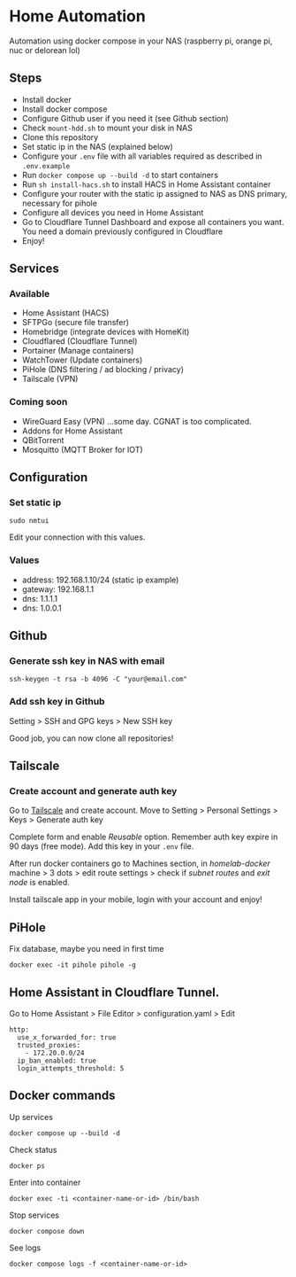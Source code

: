 # Home Automation

Automation using docker compose in your NAS (raspberry pi, orange pi, nuc or delorean lol)

##  Steps

- Install docker
- Install docker compose
- Configure Github user if you need it (see Github section)
- Check `mount-hdd.sh` to mount your disk in NAS
- Clone this repository
- Set static ip in the NAS (explained below)
- Configure your `.env` file with all variables required as described in `.env.example`
- Run ` docker compose up --build -d ` to start containers
- Run `sh install-hacs.sh` to install HACS in Home Assistant container
- Configure your router with the static ip assigned to NAS as DNS primary, necessary for pihole
- Configure all devices you need in Home Assistant
- Go to Cloudflare Tunnel Dashboard and expose all containers you want. You need a domain previously configured in  Cloudflare
- Enjoy!

## Services

### Available

- Home Assistant (HACS)
- SFTPGo (secure file transfer)
- Homebridge (integrate devices with HomeKit)
- Cloudflared (Cloudflare Tunnel)
- Portainer (Manage containers)
- WatchTower (Update containers)
- PiHole (DNS filtering / ad blocking / privacy)
- Tailscale (VPN)

### Coming soon

- WireGuard Easy (VPN) ...some day. CGNAT is too complicated.
- Addons for Home Assistant
- QBitTorrent
- Mosquitto (MQTT Broker for IOT)

## Configuration

### Set static ip

```
sudo nmtui
```

Edit your connection with this values.

### Values

- address: 192.168.1.10/24 (static ip example)
- gateway: 192.168.1.1
- dns: 1.1.1.1
- dns: 1.0.0.1

## Github

### Generate ssh key in NAS with email

```
ssh-keygen -t rsa -b 4096 -C "your@email.com"
```

### Add ssh key in Github

Setting > SSH and GPG keys > New SSH key

Good job, you can now clone all repositories!

## Tailscale

### Create account and generate auth key

Go to [Tailscale](https://tailscale.com/) and create account.
Move to Setting > Personal Settings > Keys > Generate auth key

Complete form and enable _Reusable_ option. Remember auth key expire in 90 days (free mode). Add this key in your `.env` file.

After run docker containers go to Machines section, in *homelab-docker* machine > 3 dots > edit route settings > check if _subnet routes_ and _exit node_ is enabled.

Install tailscale app in your mobile, login with your account and enjoy!

## PiHole
Fix database, maybe you need in first time
```
docker exec -it pihole pihole -g
```

## Home Assistant in Cloudflare Tunnel.
Go to Home Assistant > File Editor > configuration.yaml > Edit
```
http:
  use_x_forwarded_for: true
  trusted_proxies:
    - 172.20.0.0/24
  ip_ban_enabled: true
  login_attempts_threshold: 5
```

## Docker commands

Up services

```
docker compose up --build -d
```

Check status

```
docker ps
```

Enter into container

```
docker exec -ti <container-name-or-id> /bin/bash
```

Stop services

```
docker compose down
```

See logs

```
docker compose logs -f <container-name-or-id>
```

